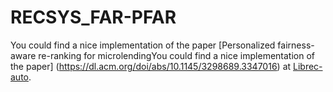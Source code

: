 # RECSYS_FAR-PFAR


You could find a nice implementation of the paper [Personalized fairness-aware re-ranking for microlendingYou could find a nice implementation of the paper] (https://dl.acm.org/doi/abs/10.1145/3298689.3347016) at [Librec-auto](https://github.com/that-recsys-lab/librec-auto).
